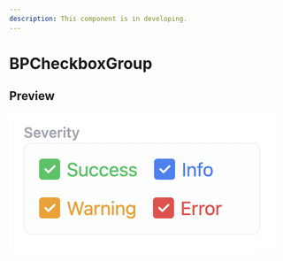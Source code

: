```yaml
---
description: This component is in developing.
---
```


# BPCheckboxGroup

## Preview

![BPSeveritySelector](<../.gitbook/assets/Screen Shot 2022-04-18 at 5.39.28 PM.png>)

